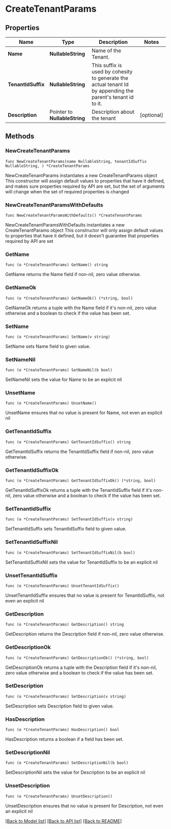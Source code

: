 # CreateTenantParams

## Properties

Name | Type | Description | Notes
------------ | ------------- | ------------- | -------------
**Name** | **NullableString** | Name of the Tenant. | 
**TenantIdSuffix** | **NullableString** | This suffix is used by cohesity to generate the actual tenant Id by appending the parent&#39;s tenant id to it. | 
**Description** | Pointer to **NullableString** | Description about the tenant | [optional] 

## Methods

### NewCreateTenantParams

`func NewCreateTenantParams(name NullableString, tenantIdSuffix NullableString, ) *CreateTenantParams`

NewCreateTenantParams instantiates a new CreateTenantParams object
This constructor will assign default values to properties that have it defined,
and makes sure properties required by API are set, but the set of arguments
will change when the set of required properties is changed

### NewCreateTenantParamsWithDefaults

`func NewCreateTenantParamsWithDefaults() *CreateTenantParams`

NewCreateTenantParamsWithDefaults instantiates a new CreateTenantParams object
This constructor will only assign default values to properties that have it defined,
but it doesn't guarantee that properties required by API are set

### GetName

`func (o *CreateTenantParams) GetName() string`

GetName returns the Name field if non-nil, zero value otherwise.

### GetNameOk

`func (o *CreateTenantParams) GetNameOk() (*string, bool)`

GetNameOk returns a tuple with the Name field if it's non-nil, zero value otherwise
and a boolean to check if the value has been set.

### SetName

`func (o *CreateTenantParams) SetName(v string)`

SetName sets Name field to given value.


### SetNameNil

`func (o *CreateTenantParams) SetNameNil(b bool)`

 SetNameNil sets the value for Name to be an explicit nil

### UnsetName
`func (o *CreateTenantParams) UnsetName()`

UnsetName ensures that no value is present for Name, not even an explicit nil
### GetTenantIdSuffix

`func (o *CreateTenantParams) GetTenantIdSuffix() string`

GetTenantIdSuffix returns the TenantIdSuffix field if non-nil, zero value otherwise.

### GetTenantIdSuffixOk

`func (o *CreateTenantParams) GetTenantIdSuffixOk() (*string, bool)`

GetTenantIdSuffixOk returns a tuple with the TenantIdSuffix field if it's non-nil, zero value otherwise
and a boolean to check if the value has been set.

### SetTenantIdSuffix

`func (o *CreateTenantParams) SetTenantIdSuffix(v string)`

SetTenantIdSuffix sets TenantIdSuffix field to given value.


### SetTenantIdSuffixNil

`func (o *CreateTenantParams) SetTenantIdSuffixNil(b bool)`

 SetTenantIdSuffixNil sets the value for TenantIdSuffix to be an explicit nil

### UnsetTenantIdSuffix
`func (o *CreateTenantParams) UnsetTenantIdSuffix()`

UnsetTenantIdSuffix ensures that no value is present for TenantIdSuffix, not even an explicit nil
### GetDescription

`func (o *CreateTenantParams) GetDescription() string`

GetDescription returns the Description field if non-nil, zero value otherwise.

### GetDescriptionOk

`func (o *CreateTenantParams) GetDescriptionOk() (*string, bool)`

GetDescriptionOk returns a tuple with the Description field if it's non-nil, zero value otherwise
and a boolean to check if the value has been set.

### SetDescription

`func (o *CreateTenantParams) SetDescription(v string)`

SetDescription sets Description field to given value.

### HasDescription

`func (o *CreateTenantParams) HasDescription() bool`

HasDescription returns a boolean if a field has been set.

### SetDescriptionNil

`func (o *CreateTenantParams) SetDescriptionNil(b bool)`

 SetDescriptionNil sets the value for Description to be an explicit nil

### UnsetDescription
`func (o *CreateTenantParams) UnsetDescription()`

UnsetDescription ensures that no value is present for Description, not even an explicit nil

[[Back to Model list]](../README.md#documentation-for-models) [[Back to API list]](../README.md#documentation-for-api-endpoints) [[Back to README]](../README.md)


